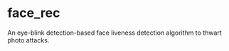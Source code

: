 # face_rec
An eye-blink detection-based face liveness detection algorithm to thwart photo attacks.

